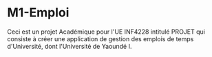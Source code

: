 # M1-Emploi
Ceci est un projet Académique pour l'UE INF4228 intitulé PROJET qui consiste à créer une application de gestion des emplois de temps d'Université, dont l'Université de Yaoundé I.
